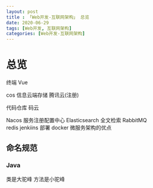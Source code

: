 ```yaml
---
layout: post
title : 「Web开发-互联网架构」 总览
date: 2020-06-29
tags: [Web开发, 互联网架构]
categories: [Web开发-互联网架构]
---
```


# 总览

终端 Vue

cos 信息云端存储 腾讯云(注册)

代码仓库  码云

Nacos              服务注册配置中心
Elasticsearch      全文检索
RabbitMQ            
redis
jenkiins 部署
docker   微服务架构的优点

## 命名规范

### Java
类是大驼峰
方法是小驼峰